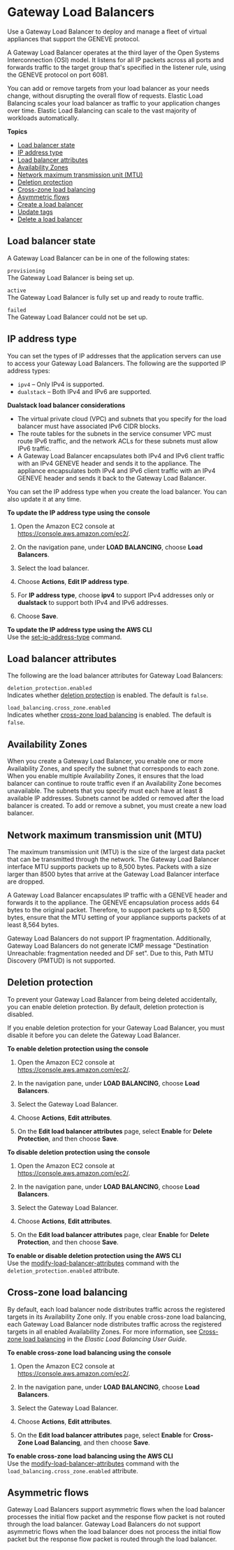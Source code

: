 # Gateway Load Balancers<a name="gateway-load-balancers"></a>

Use a Gateway Load Balancer to deploy and manage a fleet of virtual appliances that support the GENEVE protocol\.

A Gateway Load Balancer operates at the third layer of the Open Systems Interconnection \(OSI\) model\. It listens for all IP packets across all ports and forwards traffic to the target group that's specified in the listener rule, using the GENEVE protocol on port 6081\.

You can add or remove targets from your load balancer as your needs change, without disrupting the overall flow of requests\. Elastic Load Balancing scales your load balancer as traffic to your application changes over time\. Elastic Load Balancing can scale to the vast majority of workloads automatically\.

**Topics**
+ [Load balancer state](#load-balancer-state)
+ [IP address type](#ip-address-type)
+ [Load balancer attributes](#load-balancer-attributes)
+ [Availability Zones](#availability-zones)
+ [Network maximum transmission unit \(MTU\)](#mtu)
+ [Deletion protection](#deletion-protection)
+ [Cross\-zone load balancing](#cross-zone-load-balancing)
+ [Asymmetric flows](#asymmetric-flows)
+ [Create a load balancer](create-load-balancer.md)
+ [Update tags](tag-load-balancer.md)
+ [Delete a load balancer](delete-load-balancer.md)

## Load balancer state<a name="load-balancer-state"></a>

A Gateway Load Balancer can be in one of the following states:

`provisioning`  
The Gateway Load Balancer is being set up\.

`active`  
The Gateway Load Balancer is fully set up and ready to route traffic\.

`failed`  
The Gateway Load Balancer could not be set up\.

## IP address type<a name="ip-address-type"></a>

You can set the types of IP addresses that the application servers can use to access your Gateway Load Balancers\. The following are the supported IP address types:
+ `ipv4` – Only IPv4 is supported\.
+ `dualstack` – Both IPv4 and IPv6 are supported\.

**Dualstack load balancer considerations**
+ The virtual private cloud \(VPC\) and subnets that you specify for the load balancer must have associated IPv6 CIDR blocks\.
+ The route tables for the subnets in the service consumer VPC must route IPv6 traffic, and the network ACLs for these subnets must allow IPv6 traffic\.
+ A Gateway Load Balancer encapsulates both IPv4 and IPv6 client traffic with an IPv4 GENEVE header and sends it to the appliance\. The appliance encapsulates both IPv4 and IPv6 client traffic with an IPv4 GENEVE header and sends it back to the Gateway Load Balancer\.

You can set the IP address type when you create the load balancer\. You can also update it at any time\.

**To update the IP address type using the console**

1. Open the Amazon EC2 console at [https://console\.aws\.amazon\.com/ec2/](https://console.aws.amazon.com/ec2/)\.

1. On the navigation pane, under **LOAD BALANCING**, choose **Load Balancers**\.

1. Select the load balancer\.

1. Choose **Actions**, **Edit IP address type**\.

1. For **IP address type**, choose **ipv4** to support IPv4 addresses only or **dualstack** to support both IPv4 and IPv6 addresses\.

1. Choose **Save**\.

**To update the IP address type using the AWS CLI**  
Use the [set\-ip\-address\-type](https://docs.aws.amazon.com/cli/latest/reference/elbv2/set-ip-address-type.html) command\.

## Load balancer attributes<a name="load-balancer-attributes"></a>

The following are the load balancer attributes for Gateway Load Balancers:

`deletion_protection.enabled`  
Indicates whether [deletion protection](#deletion-protection) is enabled\. The default is `false`\.

`load_balancing.cross_zone.enabled`  
Indicates whether [cross\-zone load balancing](#cross-zone-load-balancing) is enabled\. The default is `false`\.

## Availability Zones<a name="availability-zones"></a>

When you create a Gateway Load Balancer, you enable one or more Availability Zones, and specify the subnet that corresponds to each zone\. When you enable multiple Availability Zones, it ensures that the load balancer can continue to route traffic even if an Availability Zone becomes unavailable\. The subnets that you specify must each have at least 8 available IP addresses\. Subnets cannot be added or removed after the load balancer is created\. To add or remove a subnet, you must create a new load balancer\.

## Network maximum transmission unit \(MTU\)<a name="mtu"></a>

The maximum transmission unit \(MTU\) is the size of the largest data packet that can be transmitted through the network\. The Gateway Load Balancer interface MTU supports packets up to 8,500 bytes\. Packets with a size larger than 8500 bytes that arrive at the Gateway Load Balancer interface are dropped\.

A Gateway Load Balancer encapsulates IP traffic with a GENEVE header and forwards it to the appliance\. The GENEVE encapsulation process adds 64 bytes to the original packet\. Therefore, to support packets up to 8,500 bytes, ensure that the MTU setting of your appliance supports packets of at least 8,564 bytes\.

Gateway Load Balancers do not support IP fragmentation\. Additionally, Gateway Load Balancers do not generate ICMP message "Destination Unreachable: fragmentation needed and DF set"\. Due to this, Path MTU Discovery \(PMTUD\) is not supported\.

## Deletion protection<a name="deletion-protection"></a>

To prevent your Gateway Load Balancer from being deleted accidentally, you can enable deletion protection\. By default, deletion protection is disabled\.

If you enable deletion protection for your Gateway Load Balancer, you must disable it before you can delete the Gateway Load Balancer\.

**To enable deletion protection using the console**

1. Open the Amazon EC2 console at [https://console\.aws\.amazon\.com/ec2/](https://console.aws.amazon.com/ec2/)\.

1. In the navigation pane, under **LOAD BALANCING**, choose **Load Balancers**\.

1. Select the Gateway Load Balancer\.

1. Choose **Actions**, **Edit attributes**\.

1. On the **Edit load balancer attributes** page, select **Enable** for **Delete Protection**, and then choose **Save**\.

**To disable deletion protection using the console**

1. Open the Amazon EC2 console at [https://console\.aws\.amazon\.com/ec2/](https://console.aws.amazon.com/ec2/)\.

1. In the navigation pane, under **LOAD BALANCING**, choose **Load Balancers**\.

1. Select the Gateway Load Balancer\.

1. Choose **Actions**, **Edit attributes**\.

1. On the **Edit load balancer attributes** page, clear **Enable** for **Delete Protection**, and then choose **Save**\.

**To enable or disable deletion protection using the AWS CLI**  
Use the [modify\-load\-balancer\-attributes](https://docs.aws.amazon.com/cli/latest/reference/elbv2/modify-load-balancer-attributes.html) command with the `deletion_protection.enabled` attribute\.

## Cross\-zone load balancing<a name="cross-zone-load-balancing"></a>

By default, each load balancer node distributes traffic across the registered targets in its Availability Zone only\. If you enable cross\-zone load balancing, each Gateway Load Balancer node distributes traffic across the registered targets in all enabled Availability Zones\. For more information, see [Cross\-zone load balancing](https://docs.aws.amazon.com/elasticloadbalancing/latest/userguide/how-elastic-load-balancing-works.html#cross-zone-load-balancing) in the *Elastic Load Balancing User Guide*\.

**To enable cross\-zone load balancing using the console**

1. Open the Amazon EC2 console at [https://console\.aws\.amazon\.com/ec2/](https://console.aws.amazon.com/ec2/)\.

1. In the navigation pane, under **LOAD BALANCING**, choose **Load Balancers**\.

1. Select the Gateway Load Balancer\.

1. Choose **Actions**, **Edit attributes**\.

1. On the **Edit load balancer attributes** page, select **Enable** for **Cross\-Zone Load Balancing**, and then choose **Save**\.

**To enable cross\-zone load balancing using the AWS CLI**  
Use the [modify\-load\-balancer\-attributes](https://docs.aws.amazon.com/cli/latest/reference/elbv2/modify-load-balancer-attributes.html) command with the `load_balancing.cross_zone.enabled` attribute\.

## Asymmetric flows<a name="asymmetric-flows"></a>

Gateway Load Balancers support asymmetric flows when the load balancer processes the initial flow packet and the response flow packet is not routed through the load balancer\. Gateway Load Balancers do not support asymmetric flows when the load balancer does not process the initial flow packet but the response flow packet is routed through the load balancer\.